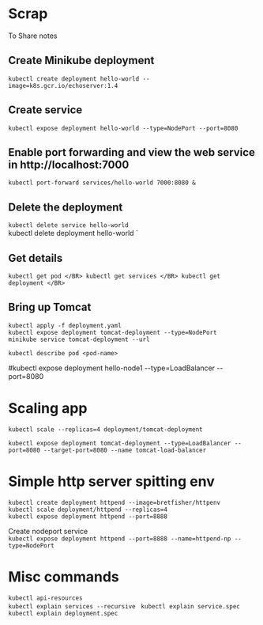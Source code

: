 # Scrap
To Share notes

## Create Minikube deployment
`kubectl create deployment hello-world --image=k8s.gcr.io/echoserver:1.4` 

## Create service 
`kubectl expose deployment hello-world --type=NodePort --port=8080`

## Enable port forwarding and view the web service in http://localhost:7000

`kubectl port-forward services/hello-world 7000:8080 &`

## Delete the deployment
`kubectl delete service hello-world ` </BR>
 kubectl delete deployment hello-world `

## Get details 
`
kubectl get pod </BR>
kubectl get services </BR>
kubectl get deployment </BR>
`

## Bring up Tomcat 

`kubectl apply -f deployment.yaml ` </BR>
`kubectl expose deployment tomcat-deployment --type=NodePort ` </BR>
`minikube service tomcat-deployment --url`</BR>

`kubectl describe pod <pod-name>`

#kubectl expose deployment hello-node1 --type=LoadBalancer --port=8080

# Scaling app
`kubectl scale --replicas=4 deployment/tomcat-deployment`

`kubectl expose deployment tomcat-deployment --type=LoadBalancer --port=8080 --target-port=8080 --name tomcat-load-balancer`

# Simple http server spitting env
`kubectl create deployment httpend --image=bretfisher/httpenv ` </BR>
`kubectl scale deployment/httpend --replicas=4 ` </BR>
`kubectl expose deployment httpend --port=8888 `</BR>
 
Create nodeport service</BR>
`kubectl expose deployment httpend --port=8888 --name=httpend-np --type=NodePort ` </br>

# Misc commands

`kubectl api-resources ` </br>
`kubectl explain services --recursive `
`kubectl explain service.spec `
`kubectl explain deployment.spec `


